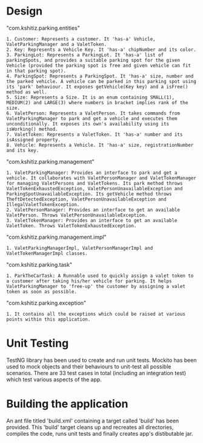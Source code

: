 Design
=======

"com.kshitiz.parking.entities"

	1. Customer: Represents a customer. It 'has-a' Vehicle, ValetParkingManager and a ValetToken.
	2. Key: Represents a Vehicle Key. It 'has-a' chipNumber and its color.
	3. ParkingLot: Represents a ParkingLot. It 'has-a' list of parkingSpots, and provides a suitable parking spot for the given Vehicle (provided the parking spot is free and given vehicle can fit in that parking spot).
	4. ParkingSpot: Represents a ParkingSpot. It 'has-a' size, number and the parked vehicle. A vehicle can be parked in this parking spot using its 'park' behaviour. It exposes getVehicle(Key key) and a isFree() method as well.
	5. Size: Represents a Size. It is an enum containing SMALL(1), MEDIUM(2) and LARGE(3) where numbers in bracket implies rank of the size. 
	6. ValetPerson: Represents a ValetPerson. It takes commands from ValetParkingManager to park and get a vehicle and executes them unconditionally. It exposes its own's availability using its isWorking() method.
	7. ValetToken: Represents a ValetToken. It 'has-a' number and its isAssigned property.
	8. Vehicle: Represents a Vehicle. It 'has-a' size, registrationNumber and its key.
	   
"com.kshitiz.parking.management"

	1. ValetParkingManager: Provides an interface to park and get a vehicle. It collaborates with ValetPersonManager and ValetTokenManager for managing ValetPersons and ValetTokens. Its park method throws ValetTokenExhaustedException, ValetPersonUnavailableException and ParkingSpotUnavailableException. Its getVehicle method throws TheftDetectedException, ValetPersonUnavailableException and IllegalValetTokenException.
	2. ValetPersonManager: Provides an interface to get an available ValetPerson. Throws ValetPersonUnavailableException.
	3. ValetTokenManager: Provides an interface to get an available ValetToken. Throws ValetTokenExhaustedException.

"com.kshitiz.parking.management.impl"

	1. ValetParkingManagerImpl, ValetPersonManagerImpl and ValetTokenManagerImpl classes.
	   
"com.kshitiz.parking.task"
	
	1. ParkTheCarTask: A Runnable used to quickly assign a valet token to a customer after taking his/her vehicle for parking. It helps ValetParkingManager to 'free-up' the customer by assigning a valet token as soon as possible.

"com.kshitiz.parking.exception"

	1. It contains all the exceptions which could be raised at various points within this application.
	

Unit Testing 
==============
TestNG library has been used to create and run unit tests. Mockito has been used to mock objects and their behaviours to unit-test all possible scenarios. There are 33 test cases in total (including an integration test) which test various aspects of the app.


Building the application 
=========================
An ant file titled 'build.xml' containing a target called 'build' has been provided. This 'build' target cleans up and recreates all directories, compiles the code, runs unit tests and finally creates app's distibutable jar.
